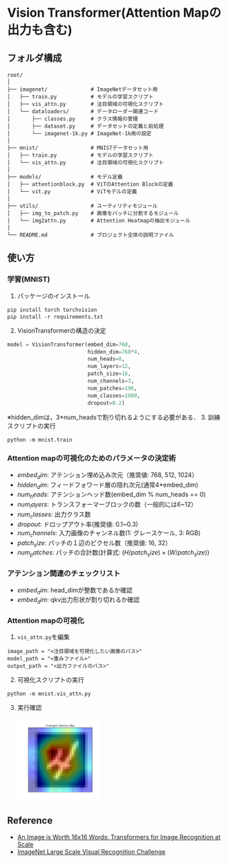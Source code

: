# Vision Transformer(Attention Mapの出力も含む)
## フォルダ構成
```
root/
│
├── imagenet/              # ImageNetデータセット用
│   ├── train.py           # モデルの学習スクリプト
│   ├── vis_attn.py        # 注目領域の可視化スクリプト
│   └── dataloaders/       # データローダー関連コード
│       ├── classes.py     # クラス情報の管理
│       ├── dataset.py     # データセットの定義と前処理
│       └── imagenet-1k.py # ImageNet-1k用の設定
│
├── mnist/                 # MNISTデータセット用
│   ├── train.py           # モデルの学習スクリプト
│   └── vis_attn.py        # 注目領域の可視化スクリプト
│
├── models/                # モデル定義
│   ├── attentionblock.py  # ViTのAttention Blockの定義
│   └── vit.py             # ViTモデルの定義
│
├── utils/                 # ユーティリティモジュール
│   ├── img_to_patch.py    # 画像をパッチに分割するモジュール
│   └── img2attn.py        # Attention Heatmapの抽出モジュール
│
└── README.md              # プロジェクト全体の説明ファイル
```

## 使い方
### 学習(MNIST)
1. パッケージのインストール
```
pip install torch torchvision
pip install -r requirements.txt
```
2. VisionTransformerの構造の決定
```python
model = VisionTransformer(embed_dim=768,
                          hidden_dim=768*4,
                          num_heads=8,
                          num_layers=12,
                          patch_size=16,
                          num_channels=3,
                          num_patches=196,
                          num_classes=1000,
                          dropout=0.2)
```
※hidden_dimは，3*num_headsで割り切れるようにする必要がある．
3. 訓練スクリプトの実行
```
python -m mnist.train
```

### Attention mapの可視化のためのパラメータの決定術
- $embed_dim$: アテンション埋め込み次元（推奨値: 768, 512, 1024）
- $hidden_dim$: フィードフォワード層の隠れ次元(通常4*embed_dim)
- $num_heads$: アテンションヘッド数(embed_dim % num_heads == 0)
- $num_layers$: トランスフォーマーブロックの数（一般的には6~12）
- $num_classes$: 出力クラス数
- $dropout$: ドロップアウト率(推奨値: 0.1~0.3)
- $num_channels$: 入力画像のチャンネル数(1: グレースケール, 3: RGB)
- $patch_size$: パッチの１辺のピクセル数（推奨値: 16, 32）
- $num_patches$: パッチの合計数(計算式: $(H/patch_size)×(W/patch_size)$)
### アテンション関連のチェックリスト
- $embed_dim % num_heads == 0$: head_dimが整数であるか確認
- $embed_dim % (3*num_heads) == 0$: qkv出力形状が割り切れるか確認
### Attention mapの可視化
1. `vis_attn.py`を編集
```
image_path = "<注目領域を可視化したい画像のパス>"
model_path = "<重みファイル>"
output_path = "<出力ファイルのパス>"
```
2. 可視化スクリプトの実行
```
python -m mnist.vis_attn.py
```
3. 実行確認

    <img src="imgs/mnist_attention.png" width="40%">

## Reference
- [An Image is Worth 16x16 Words: Transformers for Image Recognition at Scale](https://arxiv.org/abs/2010.11929)
- [ImageNet Large Scale Visual Recognition Challenge](https://arxiv.org/abs/1409.0575)
